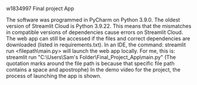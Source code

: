 w1834997 Final project App

The software was programmed in PyCharm on Python 3.9.0. The oldest version of Streamlit Cloud is Python 3.9.22. This means that the mismatches in compatible versions of dependencies cause errors on Streamlit Cloud.
The web app can still be accessed if the files and correct dependencies are downloaded (listed in requirements.txt). 
In an IDE, the command: streamlit run <filepath\main.py> will launch the web app locally.
For me, this is: streamlit run "C:\Users\Sam's Folder\Final_Project_App\main.py" (The quotation marks around the file path is because that specific file path contains a space and apostrophe)
In the demo video for the project, the process of launching the app is shown.

